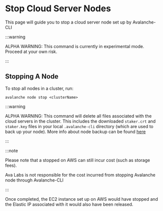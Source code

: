 # Stop Cloud Server Nodes

This page will guide you to stop a cloud server node set up by Avalanche-CLI

:::warning

ALPHA WARNING: This command is currently in experimental mode. Proceed at your own risk.

:::

## Stopping A Node

To stop all nodes in a cluster, run:

```shell
avalanche node stop <clusterName>
```

:::warning

ALPHA WARNING: This command will delete all files associated with the cloud servers in the cluster. 
This includes the downloaded `staker.crt` and `staker.key` files in your local `.avalanche-cli` 
directory (which are used to back up your node). More info about node backup can be found [here](/nodes/maintain/node-backup-and-restore.md)

:::


:::note

Please note that a stopped on AWS can still incur cost (such as storage fees).

Ava Labs is not responsible for the cost incurred from stopping Avalanche node through
Avalanche-CLI

:::

Once completed, the EC2 instance set up on AWS would have stopped and the Elastic IP associated 
with it would also have been released.
